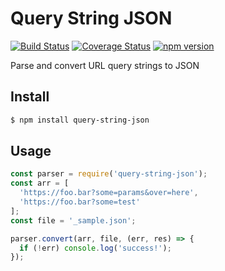 # Query String JSON

[![Build Status](https://travis-ci.org/mjhea0/query-string-json.svg?branch=master)](https://travis-ci.org/mjhea0/query-string-json)
[![Coverage Status](https://coveralls.io/repos/github/mjhea0/query-string-json/badge.svg?branch=master)](https://coveralls.io/github/mjhea0/query-string-json?branch=master)
[![npm version](https://badge.fury.io/js/query-string-json.svg)](https://badge.fury.io/js/query-string-json)

Parse and convert URL query strings to JSON

## Install

```sh
$ npm install query-string-json
```

## Usage

```javascript
const parser = require('query-string-json');
const arr = [
  'https://foo.bar?some=params&over=here',
  'https://foo.bar?some=test'
];
const file = '_sample.json';

parser.convert(arr, file, (err, res) => {
  if (!err) console.log('success!');
});
```

